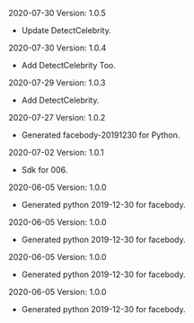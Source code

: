 2020-07-30 Version: 1.0.5
- Update DetectCelebrity.

2020-07-30 Version: 1.0.4
- Add DetectCelebrity Too.

2020-07-29 Version: 1.0.3
- Add DetectCelebrity.

2020-07-27 Version: 1.0.2
- Generated facebody-20191230 for Python.

2020-07-02 Version: 1.0.1
- Sdk for 006.

2020-06-05 Version: 1.0.0
- Generated python 2019-12-30 for facebody.

2020-06-05 Version: 1.0.0
- Generated python 2019-12-30 for facebody.

2020-06-05 Version: 1.0.0
- Generated python 2019-12-30 for facebody.

2020-06-05 Version: 1.0.0
- Generated python 2019-12-30 for facebody.

